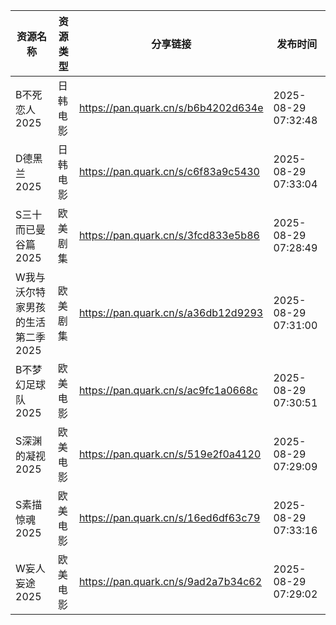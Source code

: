| 资源名称                | 资源类型 | 分享链接                                | 发布时间                |
| ------------------- | ---- | ----------------------------------- | ------------------- |
| B不死恋人2025           | 日韩电影 | https://pan.quark.cn/s/b6b4202d634e | 2025-08-29 07:32:48 |
| D德黑兰2025            | 日韩电影 | https://pan.quark.cn/s/c6f83a9c5430 | 2025-08-29 07:33:04 |
| S三十而已曼谷篇2025        | 欧美剧集 | https://pan.quark.cn/s/3fcd833e5b86 | 2025-08-29 07:28:49 |
| W我与沃尔特家男孩的生活第二季2025 | 欧美剧集 | https://pan.quark.cn/s/a36db12d9293 | 2025-08-29 07:31:00 |
| B不梦幻足球队2025         | 欧美电影 | https://pan.quark.cn/s/ac9fc1a0668c | 2025-08-29 07:30:51 |
| S深渊的凝视2025          | 欧美电影 | https://pan.quark.cn/s/519e2f0a4120 | 2025-08-29 07:29:09 |
| S素描惊魂2025           | 欧美电影 | https://pan.quark.cn/s/16ed6df63c79 | 2025-08-29 07:33:16 |
| W妄人妄途2025           | 欧美电影 | https://pan.quark.cn/s/9ad2a7b34c62 | 2025-08-29 07:29:02 |
